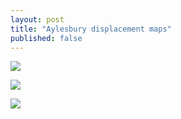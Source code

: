 ```yaml
---
layout: post
title: "Aylesbury displacement maps"
published: false
---
```

![](http://35percent.org/img/phase1baerial.png)


![](http://35percent.org/img/creationdisplacementphase1.png)

![](http://35percent.org/img/creationdisplacementphase2.png)

